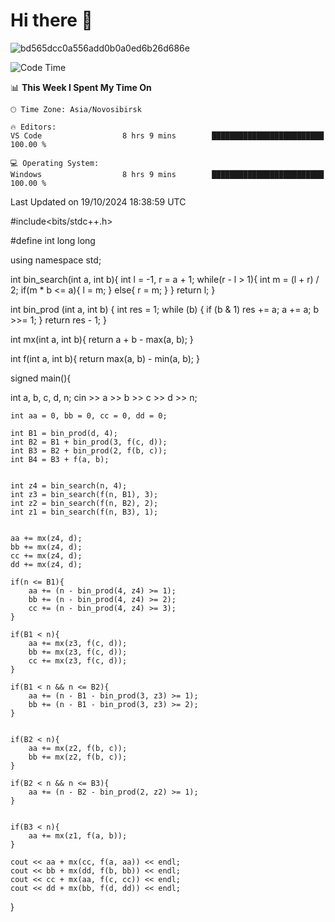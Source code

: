# Hi there 🧃


![bd565dcc0a556add0b0a0ed6b26d686e](https://github.com/Netall0/Netall0/assets/113532176/3b1d4b44-6a21-4538-a6ec-2ba2a7c53f63)



<!--START_SECTION:waka-->
![Code Time](http://img.shields.io/badge/Code%20Time-340%20hrs%2042%20mins-blue)

📊 **This Week I Spent My Time On** 

```text
🕑︎ Time Zone: Asia/Novosibirsk

🔥 Editors: 
VS Code                  8 hrs 9 mins        █████████████████████████   100.00 % 

💻 Operating System: 
Windows                  8 hrs 9 mins        █████████████████████████   100.00 % 
```


 Last Updated on 19/10/2024 18:38:59 UTC
<!--END_SECTION:waka-->

#include<bits/stdc++.h> 

#define int long long 

using namespace std; 

int bin_search(int a, int b){ 
    int l = -1, r = a + 1; 
    while(r - l > 1){ 
        int m = (l + r) / 2; 
        if(m * b <= a){ 
            l = m; 
        } 
        else{ 
            r = m; 
        } 
    } 
    return l; 
} 

int bin_prod (int a, int b) { 
 int res = 1; 
 while (b) { 
  if (b & 1) 
   res += a; 
  a += a; 
  b >>= 1; 
 } 
 return res - 1; 
} 

int mx(int a, int b){ 
    return a + b - max(a, b); 
} 

int f(int a, int b){ 
    return max(a, b) - min(a, b); 
} 


signed main(){ 

  int a, b, c, d, n; 
    cin >> a >> b >> c >> d >> n; 

    int aa = 0, bb = 0, cc = 0, dd = 0; 

    int B1 = bin_prod(d, 4); 
    int B2 = B1 + bin_prod(3, f(c, d)); 
    int B3 = B2 + bin_prod(2, f(b, c)); 
    int B4 = B3 + f(a, b); 


    int z4 = bin_search(n, 4); 
    int z3 = bin_search(f(n, B1), 3); 
    int z2 = bin_search(f(n, B2), 2); 
    int z1 = bin_search(f(n, B3), 1); 


    aa += mx(z4, d); 
    bb += mx(z4, d); 
    cc += mx(z4, d); 
    dd += mx(z4, d); 

    if(n <= B1){ 
        aa += (n - bin_prod(4, z4) >= 1); 
        bb += (n - bin_prod(4, z4) >= 2); 
        cc += (n - bin_prod(4, z4) >= 3); 
    } 

    if(B1 < n){ 
        aa += mx(z3, f(c, d)); 
        bb += mx(z3, f(c, d)); 
        cc += mx(z3, f(c, d)); 
    } 

    if(B1 < n && n <= B2){ 
        aa += (n - B1 - bin_prod(3, z3) >= 1); 
        bb += (n - B1 - bin_prod(3, z3) >= 2); 
    } 


    if(B2 < n){ 
        aa += mx(z2, f(b, c)); 
        bb += mx(z2, f(b, c)); 
    } 

    if(B2 < n && n <= B3){ 
        aa += (n - B2 - bin_prod(2, z2) >= 1); 
    } 


    if(B3 < n){ 
        aa += mx(z1, f(a, b)); 
    } 

    cout << aa + mx(cc, f(a, aa)) << endl; 
    cout << bb + mx(dd, f(b, bb)) << endl; 
    cout << cc + mx(aa, f(c, cc)) << endl; 
    cout << dd + mx(bb, f(d, dd)) << endl; 



}


